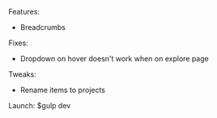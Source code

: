 
Features:
- Breadcrumbs

Fixes:
- Dropdown on hover doesn't work when on explore page

Tweaks:
- Rename items to projects

Launch:
$gulp dev
